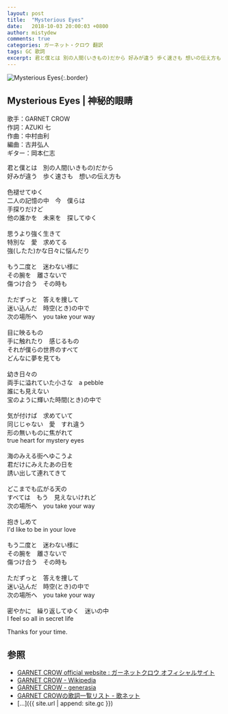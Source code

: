 ```yaml
---
layout: post
title:  "Mysterious Eyes"
date:   2018-10-03 20:00:03 +0800
author: mistydew
comments: true
categories: ガーネット・クロウ 翻訳
tags: GC 歌詞
excerpt: 君と僕とは 別の人間(いきもの)だから 好みが違う 歩く速さも 想いの伝え方も
---
```

![Mysterious Eyes](https://raw.githubusercontent.com/mistydew/gc2/master/cover/single/SG01_Mysterious%20Eyes.jpg){:.border}

## Mysterious Eyes | 神秘的眼睛

歌手：GARNET CROW<br>
作詞：AZUKI 七<br>
作曲：中村由利<br>
編曲：古井弘人<br>
ギター：岡本仁志

君と僕とは　別の人間(いきもの)だから<br>
好みが違う　歩く速さも　想いの伝え方も<br>
<br>
色褪せてゆく<br>
二人の記憶の中　今　僕らは<br>
手探りだけど<br>
他の誰かを　未来を　探してゆく<br>
<br>
思うより強く生きて<br>
特別な　愛　求めてる<br>
強(したた)かな日々に悩んだり<br>
<br>
もう二度と　迷わない様に<br>
その腕を　離さないで<br>
傷つけ合う　その時も<br>
<br>
ただずっと　答えを捜して<br>
迷い込んだ　時空(とき)の中で<br>
次の場所へ　you take your way<br>
<br>
目に映るもの<br>
手に触れたり　感じるもの<br>
それが僕らの世界のすべて<br>
どんなに夢を見ても<br>
<br>
幼き日々の<br>
両手に溢れていた小さな　a pebble<br>
誰にも見えない<br>
宝のように輝いた時間(とき)の中で<br>
<br>
気が付けば　求めていて<br>
同じじゃない　愛　すれ違う<br>
形の無いものに焦がれて<br>
true heart for mystery eyes<br>
<br>
海のみえる街へゆこうよ<br>
君だけにみえたあの日を<br>
誘い出して連れてきて<br>
<br>
どこまでも広がる天の<br>
すべては　もう　見えないけれど<br>
次の場所へ　you take your way<br>
<br>
抱きしめて<br>
I'd like to be in your love<br>
<br>
もう二度と　迷わない様に<br>
その腕を　離さないで<br>
傷つけ合う　その時も<br>
<br>
ただずっと　答えを捜して<br>
迷い込んだ　時空(とき)の中で<br>
次の場所へ　you take your way<br>
<br>
密やかに　繰り返してゆく　迷いの中<br>
I feel so all in secret life

Thanks for your time.

## 参照
* [GARNET CROW official website : ガーネットクロウ オフィシャルサイト](http://www.garnetcrow.com)
* [GARNET CROW - Wikipedia](https://ja.wikipedia.org/wiki/GARNET_CROW)
* [GARNET CROW - generasia](https://www.generasia.com/wiki/GARNET_CROW)
* [GARNET CROWの歌詞一覧リスト - 歌ネット](https://www.uta-net.com/artist/344)
* [...]({{ site.url | append: site.gc }})
